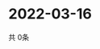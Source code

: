 # 2022-03-16
  共 0条

  <!-- BEGIN -->
  <!-- 最后更新时间Wed Mar 16 2022 00:24:56 GMT+0000 (Coordinated Universal Time) -->
  
  <!-- END -->
  
  